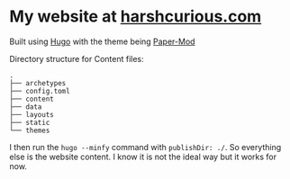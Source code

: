 # My website at [harshcurious.com](https://harshcurious.com/)
Built using [Hugo](https://gohugo.io/) with the theme being [Paper-Mod](https://github.com/adityatelange/hugo-PaperMod/)

Directory structure for Content files:
```
.
├── archetypes
├── config.toml
├── content
├── data
├── layouts
├── static
└── themes
```
I then run the `hugo --minfy` command with `publishDir: ./`. So everything else is the website content. I know it is not the ideal way but it works for now.
